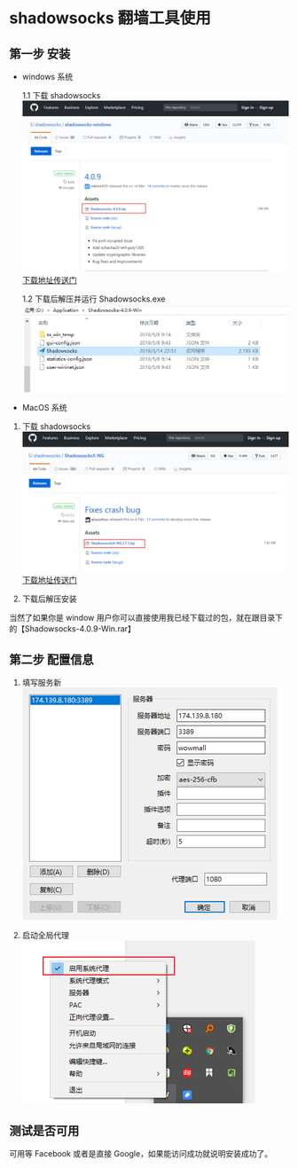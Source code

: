 # shadowsocks 翻墙工具使用

## 第一步 安装

* windows 系统

  1.1 下载 shadowsocks
  ![src](./img/shadowsocks.png)
  [下载地址传送门](https://github.com/shadowsocks/shadowsocks-windows/releases)

  1.2 下载后解压并运行 Shadowsocks.exe
  ![src](./img/shadowsocks1.png)

* MacOS 系统

1. 下载 shadowsocks
   ![src](./img/shadowsocks2.png)
   [下载地址传送门](https://github.com/shadowsocks/ShadowsocksX-NG/releases)

2. 下载后解压安装

当然了如果你是 window 用户你可以直接使用我已经下载过的包，就在跟目录下的【Shadowsocks-4.0.9-Win.rar】

## 第二步 配置信息

1. 填写服务新
   ![src](./img/shadowsocks3.png)

2. 启动全局代理
   ![src](./img/shadowsocks4.png)

## 测试是否可用

可用等 Facebook 或者是直接 Google，如果能访问成功就说明安装成功了。
